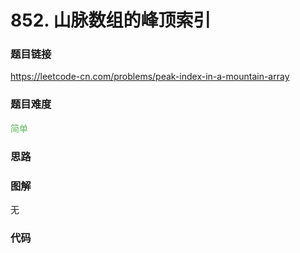 # 852. 山脉数组的峰顶索引

### 题目链接

https://leetcode-cn.com/problems/peak-index-in-a-mountain-array

### 题目难度

<font color=#5CB85C>简单</font>

### 思路



### 图解

无

### 代码

```python
```